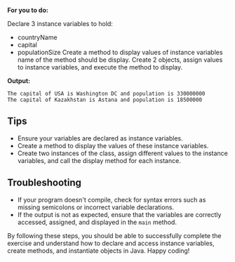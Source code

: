 **For you to do:**

Declare 3 instance variables to hold:
- countryName
- capital
- populationSize
  Create a method to display values of instance variables name of the method should be display.
  Create 2 objects, assign values to instance variables, and execute the method to display.

**Output:**

```
The capital of USA is Washington DC and population is 330000000
The capital of Kazakhstan is Astana and population is 18500000
```

## Tips
- Ensure your variables are declared as instance variables.
- Create a method to display the values of these instance variables.
- Create two instances of the class, assign different values to the instance variables, and call the display method for each instance.

## Troubleshooting
- If your program doesn't compile, check for syntax errors such as missing semicolons or incorrect variable declarations.
- If the output is not as expected, ensure that the variables are correctly accessed, assigned, and displayed in the `main` method.

By following these steps, you should be able to successfully complete the exercise and understand how to declare and access instance variables, create methods, and instantiate objects in Java. Happy coding!
